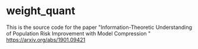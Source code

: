 # weight_quant

This is the source code for the paper "Information-Theoretic Understanding of Population Risk Improvement with Model Compression
" 
https://arxiv.org/abs/1901.09421
